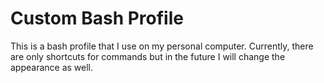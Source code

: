 # Custom Bash Profile

This is a bash profile that I use on my personal computer. Currently, there are only shortcuts for commands but in the future I will change the appearance as well.